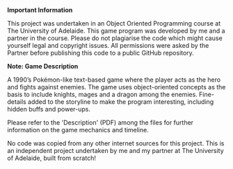 **Important Information**

This project was undertaken in an Object Oriented Programming course at The University of Adelaide.
This game program was developed by me and a partner in the course. Please do not plagiarise the code which might cause yourself legal and copyright issues.
All permissions were asked by the Partner before publishing this code to a public GitHub repository.

**Note: Game Description**

A 1990’s Pokémon-like text-based game where the player acts as the hero and fights against enemies.
The game uses object-oriented concepts as the basis to include knights, mages and a dragon among 
the enemies. Fine-details added to the storyline to make the program interesting, including hidden 
buffs and power-ups.

Please refer to the 'Description' (PDF) among the files for further information on the game mechanics and timeline.

No code was copied from any other internet sources for this project.
This is an independent project undertaken by me and my partner at The University of Adelaide, built from scratch!
